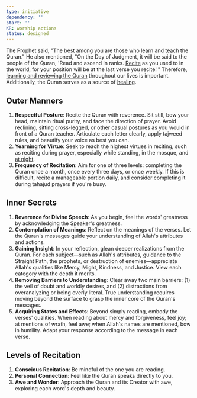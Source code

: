 ```yaml
---
type: initiative
dependency: ''
start: ''
KR: worship actions
status: designed
---
```


The Prophet said, "The best among you are those who learn and teach the Quran." He also mentioned, "On the Day of Judgment, it will be said to the people of the Quran, 'Read and ascend in ranks. [Recite](docs/sidebar1/Processes/Recite%20the%20quran.md) as you used to in the world, for your position will be at the last verse you recite.'" Therefore, [learning and reviewing the Quran](docs/sidebar1/Processes/Learn%20and%20review%20the%20quran.md) throughout our lives is important. Additionally, the Quran serves as a source of [healing](docs/sidebar1/Processes/Use%20quran%20for%20healing.md).

## Outer Manners

1. **Respectful Posture**: Recite the Quran with reverence. Sit still, bow your head, maintain ritual purity, and face the direction of prayer. Avoid reclining, sitting cross-legged, or other casual postures as you would in front of a Quran teacher. Articulate each letter clearly, apply tajweed rules, and beautify your voice as best you can.
2. **Yearning for Virtue**: Seek to reach the highest virtues in reciting, such as reciting during prayer, especially while standing, in the mosque, and [at night](docs/sidebar1/Processes/Pray%20tahajud%20prayer.md).
3. **Frequency of Recitation**: Aim for one of three levels: completing the Quran once a month, once every three days, or once weekly. If this is difficult, recite a manageable portion daily, and consider completing it during tahajud prayers if you're busy.

## Inner Secrets

1. **Reverence for Divine Speech**: As you begin, feel the words' greatness by acknowledging the Speaker's greatness.
2. **Contemplation of Meanings**: Reflect on the meanings of the verses. Let the Quran's messages guide your understanding of Allah's attributes and actions.
3. **Gaining Insight**: In your reflection, glean deeper realizations from the Quran. For each subject—such as Allah's attributes, guidance to the Straight Path, the prophets, or destruction of enemies—appreciate Allah's qualities like Mercy, Might, Kindness, and Justice. View each category with the depth it merits.
4. **Removing Barriers to Understanding**: Clear away two main barriers: (1) the veil of doubt and worldly desires, and (2) distractions from overanalyzing or being overly literal. True understanding requires moving beyond the surface to grasp the inner core of the Quran's messages.
5. **Acquiring States and Effects**: Beyond simply reading, embody the verses' qualities. When reading about mercy and forgiveness, feel joy; at mentions of wrath, feel awe; when Allah's names are mentioned, bow in humility. Adapt your response according to the message in each verse.

## Levels of Recitation

1. **Conscious Recitation**: Be mindful of the one you are reading.
2. **Personal Connection**: Feel like the Quran speaks directly to you.
3. **Awe and Wonder**: Approach the Quran and its Creator with awe, exploring each word's depth and beauty.
